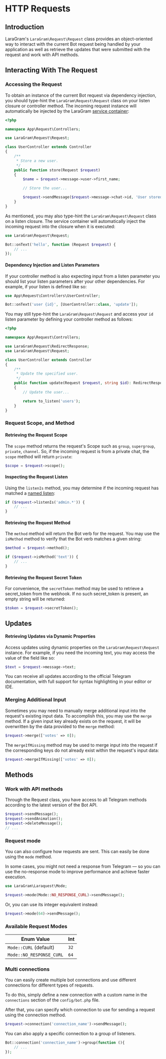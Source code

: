 # HTTP Requests

<a name="introduction"></a>
## Introduction

LaraGram's `LaraGram\Request\Request` class provides an object-oriented way to interact with the current Bot request being handled by your application as well as retrieve the updates that were submitted with the request and work with API methods.

<a name="interacting-with-the-request"></a>
## Interacting With The Request

<a name="accessing-the-request"></a>
### Accessing the Request

To obtain an instance of the current Bot request via dependency injection, you should type-hint the `LaraGram\Request\Request` class on your listen closure or controller method. The incoming request instance will automatically be injected by the LaraGram [service container](/container.md):

```php
<?php

namespace App\Request\Controllers;

use LaraGram\Request\Request;

class UserController extends Controller
{
    /**
     * Store a new user.
     */
    public function store(Request $request)
    {
        $name = $request->message->user->first_name;

        // Store the user...

        $request->sendMessage($request->message->chat->id, 'User stored!')
    }
}
```

As mentioned, you may also type-hint the `LaraGram\Request\Request` class on a listen closure. The service container will automatically inject the incoming request into the closure when it is executed:

```php
use LaraGram\Request\Request;

Bot::onText('hello', function (Request $request) {
    // ...
});
```

<a name="dependency-injection-listen-parameters"></a>
#### Dependency Injection and Listen Parameters

If your controller method is also expecting input from a listen parameter you should list your listen parameters after your other dependencies. For example, if your listen is defined like so:

```php
use App\Request\Controllers\UserController;

Bot::onText('user {id}', [UserController::class, 'update']);
```

You may still type-hint the `LaraGram\Request\Request` and access your `id` listen parameter by defining your controller method as follows:

```php
<?php

namespace App\Request\Controllers;

use LaraGram\Request\RedirectResponse;
use LaraGram\Request\Request;

class UserController extends Controller
{
    /**
     * Update the specified user.
     */
    public function update(Request $request, string $id): RedirectResponse
    {
        // Update the user...

        return to_listen('users');
    }
}
```

<a name="request-scope-and-method"></a>
### Request Scope, and Method

<a name="retrieving-the-request-scope"></a>
#### Retrieving the Request Scope

The `scope` method returns the request's Scope such as `group`, `supergroup`, `private`, `channel`. So, if the incoming request is from a private chat, the `scope` method will return `private`:

```php
$scope = $request->scope();
```

<a name="inspecting-the-request-listen"></a>
#### Inspecting the Request Listen

Using the `listenIs` method, you may determine if the incoming request has matched a [named listen](/listening.md#named-listens):

```php
if ($request->listenIs('admin.*')) {
    // ...
}
```

<a name="retrieving-the-request-method"></a>
#### Retrieving the Request Method

The `method` method will return the Bot verb for the request. You may use the `isMethod` method to verify that the Bot verb matches a given string:

```php
$method = $request->method();

if ($request->isMethod('text')) {
    // ...
}
```

<a name="retrieving-the-request-secret-toek"></a>
#### Retrieving the Request Secret Token

For convenience, the `secretToken` method may be used to retrieve a secret_token from the webhook. If no such secret_token is present, an empty string will be returned:

```php
$token = $request->secretToken();
```

<a name="updates"></a>
## Updates

<a name="retrieving-updates-via-dynamic-properties"></a>
#### Retrieving Updates via Dynamic Properties

Access updates using dynamic properties on the `LaraGram\Request\Request` instance. For example, if you need the incoming text, you may access the value of the field like so:

```php
$text = $request->message->text;
```
You can receive all updates according to the official Telegram documentation, with full support for syntax highlighting in your editor or IDE.

<a name="merging-additional-input"></a>
### Merging Additional Input

Sometimes you may need to manually merge additional input into the request's existing input data. To accomplish this, you may use the `merge` method. If a given input key already exists on the request, it will be overwritten by the data provided to the `merge` method:

```php
$request->merge(['votes' => 0]);
```

The `mergeIfMissing` method may be used to merge input into the request if the corresponding keys do not already exist within the request's input data:

```php
$request->mergeIfMissing(['votes' => 0]);
```

<a name="methods"></a>
## Methods

<a name="work-with-api-methods"></a>
### Work with API methods

Through the Request class, you have access to all Telegram methods according to the latest version of the Bot API.

```php
$request->sendMessage();
$request->sendAnimation();
$request->deleteMessage();
// ...
```

<a name="request-mode"></a>
### Request mode

You can also configure how requests are sent. This can easily be done using the `mode` method.

In some cases, you might not need a response from Telegram — so you can use the no-response mode to improve performance and achieve faster execution.

```php
use LaraGram\Laraquest\Mode;

$request->mode(Mode::NO_RESPONSE_CURL)->sendMessage();
```

Or, you can use its integer equivalent instead:

```php
$request->mode(64)->sendMessage();
```

<a name="available-request-modes"></a>
### Available Request Modes

| Enum Value               | Int  |
|--------------------------|------|
| `Mode::CURL` (default)   | `32` |
| `Mode::NO_RESPONSE_CURL` | `64` |

<a name="multi-connections"></a>
### Multi connections

You can easily create multiple bot connections and use different connections for different types of requests.

To do this, simply define a new connection with a custom name in the `connections` section of the `config/bot.php` file.

After that, you can specify which connection to use for sending a request using the connection method.

```php
$request->connection('connection_name')->sendMessage();
```

You can also apply a specific connection to a group of listeners.

```php
Bot::connection('connection_name')->group(function (){
    // ...
});
```
